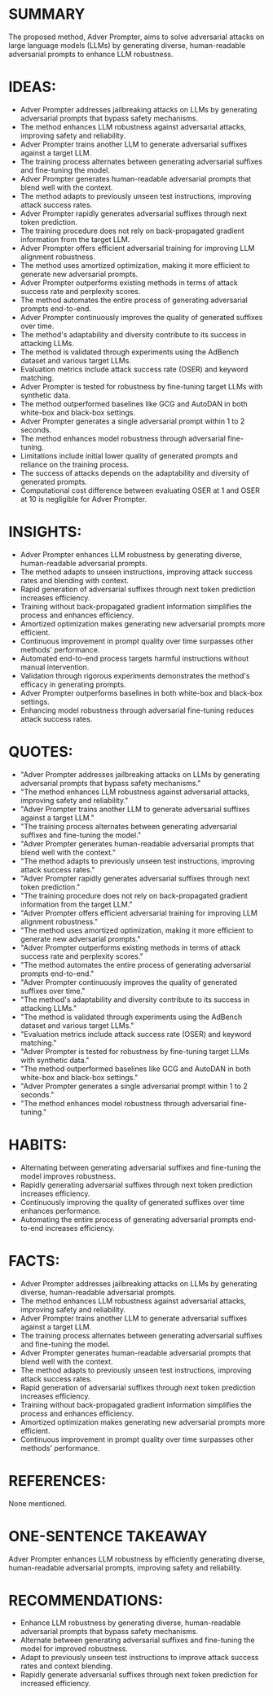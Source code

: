 # SUMMARY
The proposed method, Adver Prompter, aims to solve adversarial attacks on large language models (LLMs) by generating diverse, human-readable adversarial prompts to enhance LLM robustness.

# IDEAS:
- Adver Prompter addresses jailbreaking attacks on LLMs by generating adversarial prompts that bypass safety mechanisms.
- The method enhances LLM robustness against adversarial attacks, improving safety and reliability.
- Adver Prompter trains another LLM to generate adversarial suffixes against a target LLM.
- The training process alternates between generating adversarial suffixes and fine-tuning the model.
- Adver Prompter generates human-readable adversarial prompts that blend well with the context.
- The method adapts to previously unseen test instructions, improving attack success rates.
- Adver Prompter rapidly generates adversarial suffixes through next token prediction.
- The training procedure does not rely on back-propagated gradient information from the target LLM.
- Adver Prompter offers efficient adversarial training for improving LLM alignment robustness.
- The method uses amortized optimization, making it more efficient to generate new adversarial prompts.
- Adver Prompter outperforms existing methods in terms of attack success rate and perplexity scores.
- The method automates the entire process of generating adversarial prompts end-to-end.
- Adver Prompter continuously improves the quality of generated suffixes over time.
- The method's adaptability and diversity contribute to its success in attacking LLMs.
- The method is validated through experiments using the AdBench dataset and various target LLMs.
- Evaluation metrics include attack success rate (OSER) and keyword matching.
- Adver Prompter is tested for robustness by fine-tuning target LLMs with synthetic data.
- The method outperformed baselines like GCG and AutoDAN in both white-box and black-box settings.
- Adver Prompter generates a single adversarial prompt within 1 to 2 seconds.
- The method enhances model robustness through adversarial fine-tuning.
- Limitations include initial lower quality of generated prompts and reliance on the training process.
- The success of attacks depends on the adaptability and diversity of generated prompts.
- Computational cost difference between evaluating OSER at 1 and OSER at 10 is negligible for Adver Prompter.

# INSIGHTS:
- Adver Prompter enhances LLM robustness by generating diverse, human-readable adversarial prompts.
- The method adapts to unseen instructions, improving attack success rates and blending with context.
- Rapid generation of adversarial suffixes through next token prediction increases efficiency.
- Training without back-propagated gradient information simplifies the process and enhances efficiency.
- Amortized optimization makes generating new adversarial prompts more efficient.
- Continuous improvement in prompt quality over time surpasses other methods' performance.
- Automated end-to-end process targets harmful instructions without manual intervention.
- Validation through rigorous experiments demonstrates the method's efficacy in generating prompts.
- Adver Prompter outperforms baselines in both white-box and black-box settings.
- Enhancing model robustness through adversarial fine-tuning reduces attack success rates.

# QUOTES:
- "Adver Prompter addresses jailbreaking attacks on LLMs by generating adversarial prompts that bypass safety mechanisms."
- "The method enhances LLM robustness against adversarial attacks, improving safety and reliability."
- "Adver Prompter trains another LLM to generate adversarial suffixes against a target LLM."
- "The training process alternates between generating adversarial suffixes and fine-tuning the model."
- "Adver Prompter generates human-readable adversarial prompts that blend well with the context."
- "The method adapts to previously unseen test instructions, improving attack success rates."
- "Adver Prompter rapidly generates adversarial suffixes through next token prediction."
- "The training procedure does not rely on back-propagated gradient information from the target LLM."
- "Adver Prompter offers efficient adversarial training for improving LLM alignment robustness."
- "The method uses amortized optimization, making it more efficient to generate new adversarial prompts."
- "Adver Prompter outperforms existing methods in terms of attack success rate and perplexity scores."
- "The method automates the entire process of generating adversarial prompts end-to-end."
- "Adver Prompter continuously improves the quality of generated suffixes over time."
- "The method's adaptability and diversity contribute to its success in attacking LLMs."
- "The method is validated through experiments using the AdBench dataset and various target LLMs."
- "Evaluation metrics include attack success rate (OSER) and keyword matching."
- "Adver Prompter is tested for robustness by fine-tuning target LLMs with synthetic data."
- "The method outperformed baselines like GCG and AutoDAN in both white-box and black-box settings."
- "Adver Prompter generates a single adversarial prompt within 1 to 2 seconds."
- "The method enhances model robustness through adversarial fine-tuning."

# HABITS:
- Alternating between generating adversarial suffixes and fine-tuning the model improves robustness.
- Rapidly generating adversarial suffixes through next token prediction increases efficiency.
- Continuously improving the quality of generated suffixes over time enhances performance.
- Automating the entire process of generating adversarial prompts end-to-end increases efficiency.

# FACTS:
- Adver Prompter addresses jailbreaking attacks on LLMs by generating diverse, human-readable adversarial prompts.
- The method enhances LLM robustness against adversarial attacks, improving safety and reliability.
- Adver Prompter trains another LLM to generate adversarial suffixes against a target LLM.
- The training process alternates between generating adversarial suffixes and fine-tuning the model.
- Adver Prompter generates human-readable adversarial prompts that blend well with the context.
- The method adapts to previously unseen test instructions, improving attack success rates.
- Rapid generation of adversarial suffixes through next token prediction increases efficiency.
- Training without back-propagated gradient information simplifies the process and enhances efficiency.
- Amortized optimization makes generating new adversarial prompts more efficient.
- Continuous improvement in prompt quality over time surpasses other methods' performance.

# REFERENCES:
None mentioned.

# ONE-SENTENCE TAKEAWAY
Adver Prompter enhances LLM robustness by efficiently generating diverse, human-readable adversarial prompts, improving safety and reliability.

# RECOMMENDATIONS:
- Enhance LLM robustness by generating diverse, human-readable adversarial prompts that bypass safety mechanisms.
- Alternate between generating adversarial suffixes and fine-tuning the model for improved robustness.
- Adapt to previously unseen test instructions to improve attack success rates and context blending.
- Rapidly generate adversarial suffixes through next token prediction for increased efficiency.